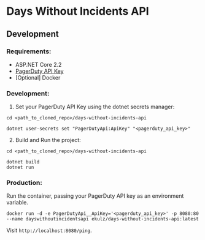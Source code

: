 # Days Without Incidents API

## Development

### Requirements:

- ASP.NET Core 2.2
- [PagerDuty API Key](https://support.pagerduty.com/docs/generating-api-keys)
- [Optional] Docker

### Development:

1. Set your PagerDuty API Key using the dotnet secrets manager:

```
cd <path_to_cloned_repo>/days-without-incidents-api

dotnet user-secrets set "PagerDutyApi:ApiKey" "<pagerduty_api_key>"
```

2. Build and Run the project:

```
cd <path_to_cloned_repo>/days-without-incidents-api

dotnet build
dotnet run
```

### Production:

Run the container, passing your PagerDuty API key as an environment variable. 

```
docker run -d -e PagerDutyApi__ApiKey='<pagerduty_api_key>' -p 8080:80 --name dayswithoutincidentsapi ekulz/days-without-incidents-api:latest
```

Visit `http://localhost:8080/ping`.